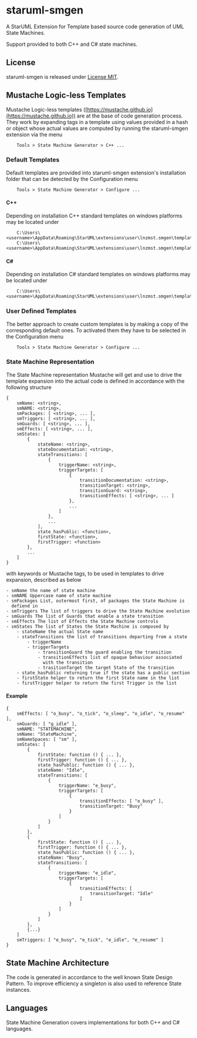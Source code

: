 # staruml-smgen

A StarUML Extension for Template based source code generation of UML State Machines.

Support provided to both C++ and C# state machines.

## License
staruml-smgen is released under [License MIT](https://opensource.org/licenses/MIT).

## Mustache Logic-less Templates
Mustache Logic-less templates ([https://mustache.github.io](https://mustache.github.io))
are at the base of code generation process. They work by expanding tags
in a template using values provided in a hash or object whose actual values
are computed by running the staruml-smgen extension via the menu
```
    Tools > State Machine Generator > C++ ...
```

### Default Templates

Default templates are provided into staruml-smgen extension's installation
folder that can be detected by the Configuration menu
```
    Tools > State Machine Generator > Configure ...
```

#### C++
Depending on installation C++ standard templates on windows platforms
may be located under
```
    C:\Users\<username>\AppData\Roaming\StarUML\extensions\user\lnzmst.smgen\templates\c++\h.mustache
    C:\Users\<username>\AppData\Roaming\StarUML\extensions\user\lnzmst.smgen\templates\c++\cc.mustache
```

#### C#
Depending on installation C# standard templates on windows platforms
may be located under
```
    C:\Users\<username>\AppData\Roaming\StarUML\extensions\user\lnzmst.smgen\templates\c#\cs.mustache
```

### User Defined Templates

The better approach to create custom templates is by making a copy of
the corresponding default ones. To activated them they have to be
selected in the Configuration menu
```
    Tools > State Machine Generator > Configure ...
```

### State Machine Representation

The State Machine representation Mustache will get and use to drive the
template expansion into the actual code is defined in accordance with
the following structure

	{
		smName: <string>,
		smNAME: <string>,
		smPackages: [ <string>, ... ],
		smTriggers: [ <string>, ... ],
		smGuards: [ <string>, ... ],
		smEffects: [ <string>, ... ],
		smStates: [
			{
				stateName: <string>,
				stateDocumentation: <string>,
				stateTransitions: [
					{
						triggerName: <string>,
						triggerTargets: [
							{
								transitionDocumentation: <string>,
								transitionTarget: <string>,
								transitionGuard: <string>,
								transitionEffects: [ <string>, ... ]
							},
							...
						]
					},
					...
				],
				state_hasPublic: <function>,
				firstState: <function>,
				firstTrigger: <function>
			},
			...
		]
	}

with keywords or Mustache tags, to be used in templates to drive expansion,
described as below

    - smName the name of state machine
	- smNAME Uppercase name of state machine
    - smPackages List, outermost first, of packages the State Machine is
	  defiend in
	- smTriggers The list of triggers to drive the State Machine evolution
	- smGuards The list of Guards that enable a state transition
	- smEffects The list of Effects the State Machine controls
	- smStates The list of States the State Machine is composed by
	    - stateName the actual State name
		- stateTransitions the list of transitions departing from a state
			- triggerName
			- triggerTargets
				- transitionGuard the guard enabling the transition
				- transitionEffects list of opaque behaviour associated
				  with the transition
				- trasitionTarget the target State of the transition
		- state_hasPublic returning true if the state has a public section
		- firstState helper to return the first State name in the list
		- firstTrigger helper to return the first Trigger in the list

#### Example

	{
		smEffects: [ "o_busy", "o_tick", "o_sleep", "o_idle", "o_resume" ],
		smGuards: [ "g_idle" ],
		smNAME: "STATEMACHINE",
		smName: "StateMachine",
		smNameSpaces: [ "sm" ],
		smStates: [
			{
				firstState: function () { ... },
				firstTrigger: function () { ... },
				state_hasPublic: function () { ... },
				stateName: "Idle",
				stateTransitions: [
					{
						triggerName: "e_busy",
						triggerTargets: [
							{
								transitionEffects: [ "o_busy" ],
								transitionTarget: "Busy"
							}
						]
					}
				]
			},
			{
				firstState: function () { ... },
				firstTrigger: function () { ... },
				state_hasPublic: function () { ... },
				stateName: "Busy",
				stateTransitions: [
					{
						triggerName: "e_idle",
						triggerTargets: [
							{
								transitionEffects: [
									transitionTarget: "Idle"
								]
							}
						]
					}
				]
			},
			{...}
		]
		smTriggers: [ "e_busy", "e_tick", "e_idle", "e_resume" ]
	}

## State Machine Architecture

The code is generated in accordance to the well known State Design Pattern.
To improve efficiency a singleton is also used to reference State instances.

## Languages

State Machine Generation covers implementations for both C++ and C# languages.
